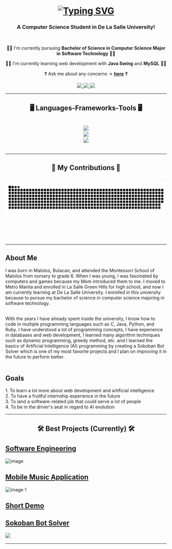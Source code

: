 <h1 align = "center">
  <a href="https://git.io/typing-svg">
    <img src="https://readme-typing-svg.demolab.com?font=Nova+Square&size=40&pause=1000&center=true&vCenter=true&random=false&width=500&lines=Greetings!+%F0%9F%91%8B;I+am+Wadee+Hernandez!" alt="Typing SVG" /></a>
</h1>

<h3 align = "center"> A Computer Science Student in De La Salle University! </h3>

<br/>

<div align = "center">
  
  👨‍🎓 I'm currently pursuing **Bachelor of Science in Computer Science Major in Software Technology** 👨‍🎓
  
  👨‍💻 I'm currently learning web development with **Java Swing** and **MySQL** 👨‍💻
  
  ❓ Ask me about any concerns -> **[here](https://github.com/Wads01/Wads/issues)** ❓ 

</div>

<div align = "center">
  <a href="mailto:ralf_hernandez@dlsu.edu.ph">
    <img src="https://img.shields.io/badge/Gmail-D14836?style=for-the-badge&logo=gmail&logoColor=white"/>
  </a>
  <a href="https://www.hackerrank.com/profile/ralf_hernandez">
    <img src="https://img.shields.io/badge/-Hackerrank-2EC866?style=for-the-badge&logo=HackerRank&logoColor=white"/>
  </a>
  <a href="https://www.codecademy.com/profiles/beta5528804866">
    <img src="https://img.shields.io/badge/Codecademy-FFF0E5?style=for-the-badge&logo=codecademy&logoColor=303347"/>
  </a>
</div>

<hr/>

<h2 align="center"> 🖥️ Languages-Frameworks-Tools 🖥️ </h2>
<br/>
<div align = "center">
   <a href="https://skillicons.dev">
     <img src="https://skillicons.dev/icons?i=svelte,tailwind,supabase,vite,ts"/><br>
     <img src="https://skillicons.dev/icons?i=c,cpp,java,python,kotlin"/><br>
     <img src="https://skillicons.dev/icons?i=androidstudio,vscode,mysql,kali"/>
   </a>
</div>

<br/>
<hr/>
<div align = "center">
  <h2>🐍 My Contributions 🐍</h2>
  <br>
  <img alt="snake eating my contributions" src="https://raw.githubusercontent.com/Wads01/Wads/output/github-contribution-grid-snake.svg"/>
  
  <br/><br/><br/>
</div>

<hr/>
<div align = "left">
<h2 align = "left"> About Me </h2>
  
I was born in Malolos, Bulacan, and attended the Montessori School of Malolos from nursery to grade 6. When I was young, I was fascinated by computers and games because my Mom introduced them to me. I moved to Metro Manila and enrolled in La Salle Green Hills for high school, and now I am currently learning at De La Salle University. I enrolled in this university because to pursue my bachelor of science in computer science majoring in software technology.
<br/><br/>
  
With the years I have already spent inside the university, I know how to code in multiple programming languages such as C, Java, Python, and Ruby. I have understood a lot of programming concepts, I have experience in databases and web development, I learned many algorithm techniques such as dynamic programming, greedy method, etc. and I learned the basics of Artificial Intelligence (AI) programming by creating a Sokoban Bot Solver which is one of my most favorite projects and I plan on improving it in the future to perform better.
<br/><br/>

<h2 align = "left"> Goals </h2>
1. To learn a lot more about web development and artificial intelligence <br/>
2. To have a fruitful internship experience in the future <br/>
3. To land a software-related job that could serve a lot of people <br/>
4. To be in the driver's seat in regard to AI evolution <br/>
</div>
<hr/>

<h2 align = "center"> 🛠️ Best Projects (Currently) 🛠️ </h2>

## [Software Engineering](https://github.com/Sand77x/GGCN-Website) <br/>
![image](https://github.com/user-attachments/assets/7c9c40c5-dc8d-47c2-b808-1ea8585f58c4)

## [Mobile Music Application](https://github.com/Ralf090102/SonuSync) <br/>
<img src="https://github.com/user-attachments/assets/cadbf1ec-b2f4-41cd-949d-490704ffb699" alt="image 1" width="250"/>

## [Short Demo](https://github.com/user-attachments/assets/44acf043-bd8e-48b1-821d-25a537b4a1ea)

## [Sokoban Bot Solver](https://github.com/Wads01/Sokoban-Bot) <br/>
<img src="https://github.com/Wads01/Wads/assets/148616782/2b24ad2a-dd50-4d62-ae0b-e34565026b30"/>

<hr/>
